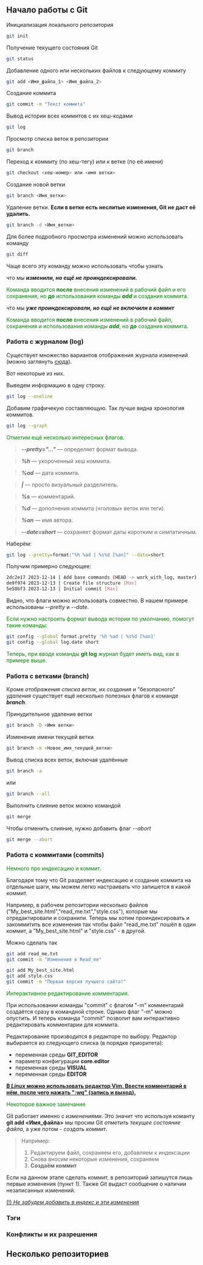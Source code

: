 ## **Начало работы с Git**
Инициализация локального репозитория
```sh
git init
```
Получение текущего состояния Git
```sh
git status
```
Добавление одного или нескольких файлов к следующему коммиту
```sh
git add <Имя_файла_1> <Имя_файла_2>
```
Создание коммита
```sh
git commit -m "Текст коммита"
```
Вывод истории всех коммитов с их хеш-кодами
```sh
git log
```
Просмотр списка веток в репозитории
```sh
git branch
```
Переход к коммиту (по хеш-тегу) или к ветке (по её имени)
```sh
git checkout <хеш-номер> или <имя ветки>
```
Создание новой ветки
```sh
git branch <Имя_ветки>
```
Удаление ветки. **Если в ветке есть неслитые изменения, Git не даст её удалить.**
```sh
git branch -d <Имя_ветки>
```
Для более подробного просмотра изменений можно использовать команду
```sh
git diff
```
Чаще всего эту команду можно использовать чтобы узнать 

что мы ***изменили, но ещё не проиндексировали.***

<font color="green">Команда вводится **после** внесения изменений в рабочий файл и его сохранения, но **до** использования команды ***add*** и создания коммита.</font>

что мы ***уже проиндексировали, но ещё не включили в коммит***

<font color="green">Команда вводится **после** внесения изменений в рабочий файл, сохранения и использования команды ***add***, но **до** создания коммита.</font>

### **Работа с журналом (log)**
Существует множество вариантов отображения журнала изменений  
(можно заглянуть [сюда](https://git-scm.com/docs/git-log "и найти много полезного, но на английском")).

Вот некоторые из них.

Выведем информацию в одну строку.
```sh
git log --oneline
```
Добавим графичекую составляющую. Так лучше видна хронология коммитов.
```sh
git log --graph
```
<font color="green">Отметим ещё несколько интересных флагов.</font>

>***--pretty="..."*** — определяет формат вывода.

>***%h*** — укороченный хеш коммита.

>***%ad*** — дата коммита.

>***|*** — просто визуальный разделитель.

>***%s*** — комментарий.

>***%d*** — дополнения коммита («головы» веток или теги).

>***%an*** — имя автора.

>***--date=short*** — сохраняет формат даты коротким и симпатичным.

Наберём:
```sh
git log --pretty=format:"%h %ad | %s%d [%an]" --date=short
```
Получим примерно следующее:
```sh
2dc2e17 2023-12-14 | Add base commands (HEAD -> work_with_log, master) [Max]
de9f974 2023-12-13 | Create file structure [Max]
5e58bf3 2023-12-13 | Initial commit [Max]
```
Видно, что флаги можно использовать совместно. В нашем примере использованы *--pretty* и *--date*.

<font color="green">Если нужно настроить формат вывода истории по умолчанию, помогут такие команды:</font>
```sh
git config --global format.pretty '%h %ad | %s%d [%an]'
git config --global log.date short
```
<font color="green">Теперь, при вводе команды **git log** журнал будет иметь вид, как в примере выше.</font>
### **Работа с ветками (branch)**
Кроме *отображения списка веток*, их *создания* и "безопасного" *удаления* существует ещё несколько полезных флагов к команде ***branch***.

Принудительное удаление ветки
```sh
git branch -D <Имя ветки>
```
Изменение имени текущей ветки
```sh
git branch -m <Новое_имя_текущей_ветки>
```
Вывод списка всех веток, включая удалённые
```sh
git branch -a
```
или
```sh
git branch --all
```
Выполнить слияние веток можно командой
```sh
git merge
```
Чтобы отменить слияние, нужно добавить флаг *--abort*
```sh
git merge --abort
```
### **Работа с коммитами (commits)**
<font color="green">Немного про индексацию и коммит.</font>

Благодаря тому что Git разделяет индексацию и создание коммита на отдельные шаги, мы можем легко настраивать что запишется в какой коммит.

Например, в рабочем репозитории несколько файлов ("My_best_site.html","read_me.txt","style.css"), которые мы отредактировали и сохранили. Теперь мы хотим проиндексировать и закоммитить все изменения так чтобы файл "read_me.txt" пошёл в один коммит, а "My_best_site.html" и "style.css" - в другой.

Можно сделать так
```sh
git add read_me.txt
git commit -m "Изменения в Read_me"
```
```sh
git add My_best_site.html
git add style.css
git commit -m "Первая версия лучшего сайта!"
```

<font color="green">Интерактивное редактирование комментария.</font>

При использовании команды "commit" с флагом "-m" комментарий создаётся сразу в командной строке. Однако флаг "-m" можно опустить. И теперь команда "commit" позволит вам интерактивно редактировать комментарии для коммита.

Редактирование производится в редакторе по выбору. Редактор выбирается из следующего списка (в порядке приоритета):
* переменная среды **GIT_EDITOR**
* параметр конфигурации **core.editor**
* переменная среды **VISUAL**
* переменная среды **EDITOR**

<u>**В *Linux* можно использовать редактор Vim. Ввести комментарий в нём, после чего нажать ":wq" (запись и выход).**</u>

<font color="green">Некоторое важное замечание</font>

Git работает именно с *изменениями*. Это значит что используя команту **git add <Имя_файла>** мы просим Git *отметить текущее состояние файла*, а уже потом - *создать коммит*.

>Например:
>1. Редактируем файл, сохраняем его, добавляем к индексации
>2. Снова вносим некоторые изменения, сохраняем
>3. **Создаём коммит**

Если на данном этапе сделать коммит, в репозиторий запишутся лишь первые изменения (пункт 1). Также Git выдаст сообщение о наличии незаписанных изменений.

<u>(!) *Не забудем добавить в индекс и эти изменения*</u>

### **Тэги**

### **Конфликты и их разрешения**

## **Несколько репозиториев**